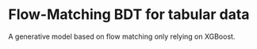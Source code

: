 # Flow-Matching BDT for tabular data 

A generative model based on flow matching only relying on XGBoost.

